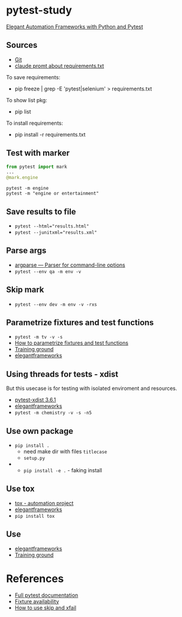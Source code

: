 # pytest-study
[Elegant Automation Frameworks with Python and Pytest](https://www.udemy.com/course/elegant-automation-frameworks-with-python-and-pytest/?couponCode=KEEPLEARNING)

## Sources
- [Git](https://github.com/nickolas-z/pytest-study)
- [claude promt about requirements.txt](https://claude.ai/chat/5f20c6eb-1a08-4a19-be9c-11e4e544e667)

To save requirements:
- pip freeze | grep -E 'pytest|selenium' > requirements.txt

To show list pkg:
- pip list

To install requirements:
- pip install -r requirements.txt

## Test with marker
```python
from pytest import mark
...
@mark.engine
```
```shell
pytest -m engine
pytest -m "engine or entertainment"
```
## Save results to file
- `pytest --html="results.html"`
- `pytest --junitxml="results.xml"`

## Parse args
- [argparse — Parser for command-line options](https://docs.python.org/3/library/argparse.html)
- `pytest --env qa -m env -v`

## Skip mark
- `pytest --env dev -m env -v -rxs`

## Parametrize fixtures and test functions

- `pytest -m tv -v -s`
- [How to parametrize fixtures and test functions](https://docs.pytest.org/en/latest/how-to/parametrize.html)
- [Training ground](https://techstepacademy.com/training-ground)
- [elegantframeworks](https://github.com/brandonblair/elegantframeworks/tree/parametrize)

## Using threads for tests - xdist
But this usecase is for testing with isolated enviroment and resources.
- [pytest-xdist 3.6.1](https://pypi.org/project/pytest-xdist/)
- [elegantframeworks](https://github.com/BrandonBlair/elegantframeworks/blob/parallel/tests/test_chemistry_results.py)
- `pytest -m chemistry -v -s -n5`

## Use own package
- `pip install .`
    - need make dir with files `titlecase`
    - `setup.py`
- - `pip install -e .` - faking install

## Use tox
- [tox - automation project](https://tox.wiki/en/latest/)
- [elegantframeworks](https://github.com/BrandonBlair/elegantframeworks/tree/unittesting)
- `pip install tox`

## Use
- [elegantframeworks](https://github.com/brandonblair/elegantframeworks/tree/functionaltests)
- [Training ground](https://techstepacademy.com/training-ground)

# References
- [Full pytest documentation](https://docs.pytest.org/en/7.1.x/contents.html)
- [Fixture availability](https://docs.pytest.org/en/7.1.x/reference/fixtures.html#conftest-py-sharing-fixtures-across-multiple-files)
- [How to use skip and xfail](https://docs.pytest.org/en/latest/how-to/skipping.html)
